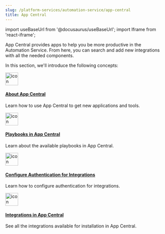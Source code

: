 ```yaml
---
slug: /platform-services/automation-service/app-central
title: App Central
---
```



import useBaseUrl from '@docusaurus/useBaseUrl';
import Iframe from 'react-iframe';

App Central provides apps to help you be more productive in the Automation Service. From here, you can search and add new integrations with all the needed components. 

In this section, we'll introduce the following concepts:

<div className="box-wrapper" >
<div className="box smallbox card">
  <div className="container">
  <a href="/docs/platform-services/automation-service/automation-service-app-central/"><img src={useBaseUrl('img/icons/security/siem-challenges.png')} alt="icon" width="40"/><h4>About App Central</h4></a>
  <p>Learn how to use App Central to get new applications and tools.</p>
  </div>
</div>
<div className="box smallbox card">
  <div className="container">
  <a href="/docs/platform-services/automation-service/playbooks-in-app-central/"><img src={useBaseUrl('img/icons/security/siem-challenges.png')} alt="icon" width="40"/><h4>Playbooks in App Central</h4></a>
  <p>Learn about the available playbooks in App Central.</p>
  </div>
</div>
<div className="box smallbox card">
  <div className="container">
  <a href="/docs/platform-services/automation-service/configure-authentication-for-integrations/"><img src={useBaseUrl('img/icons/security/siem-challenges.png')} alt="icon" width="40"/><h4>Configure Authentication for Integrations</h4></a>
  <p>Learn how to configure authentication for integrations.</p>
  </div>
</div>
<div className="box smallbox card">
  <div className="container">
  <a href="/docs/platform-services/automation-service/app-central/integrations/"><img src={useBaseUrl('img/icons/security/siem-challenges.png')} alt="icon" width="40"/><h4>Integrations in App Central</h4></a>
  <p>See all the integrations available for installation in App Central.</p>
  </div>
</div>
</div>
